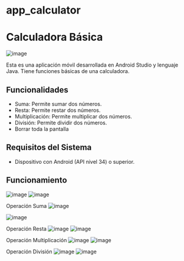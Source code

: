 # app_calculator
# Calculadora Básica
![image](https://github.com/VivianaCuaspa/project_calculator/assets/119900830/d1a11c6e-c2cc-4f23-a922-6e867a5b2b7b)

Esta es una aplicación móvil desarrollada en Android Studio y lenguaje Java.
Tiene funciones básicas de una calculadora.

## Funcionalidades

- Suma: Permite sumar dos números.
- Resta: Permite restar dos números.
- Multiplicación: Permite multiplicar dos números.
- División: Permite dividir dos números.
- Borrar toda la pantalla

## Requisitos del Sistema

- Dispositivo con Android (API nivel 34) o superior.

## Funcionamiento

![image](https://github.com/VivianaCuaspa/project_calculator/assets/119900830/0bf22cd4-2fbc-4232-9303-900a996ca670)
![image](https://github.com/VivianaCuaspa/project_calculator/assets/119900830/c4afdee7-ea70-408b-a4e6-170039b1b0a4)

Operación Suma 
![image](https://github.com/VivianaCuaspa/project_calculator/assets/119900830/d8655896-d7e7-4450-a861-4dc9b56ad1e4)

![image](https://github.com/VivianaCuaspa/project_calculator/assets/119900830/3c508479-deaf-48ab-aaec-84dfd6187fd0)

Operación Resta
![image](https://github.com/VivianaCuaspa/project_calculator/assets/119900830/1e5ee106-a634-4735-92ff-470fa67d8a32)
![image](https://github.com/VivianaCuaspa/project_calculator/assets/119900830/0dbd503f-77d3-42e2-8cca-7f5584d0d71a)

Operación Multiplicación 
![image](https://github.com/VivianaCuaspa/project_calculator/assets/119900830/15dce4d9-8739-4bb2-825b-c970ff63731f)
![image](https://github.com/VivianaCuaspa/project_calculator/assets/119900830/39fd5633-2268-45bb-bcae-22aadc72e711)

Operación División
![image](https://github.com/VivianaCuaspa/project_calculator/assets/119900830/cbfee6e7-61fa-4d47-804f-602e0362b5d1)
![image](https://github.com/VivianaCuaspa/project_calculator/assets/119900830/8e7023a6-a57c-42ca-b707-b39d7b9c53a1)







